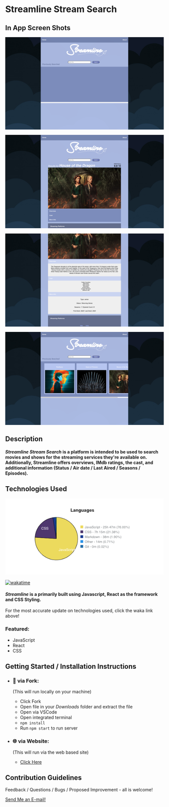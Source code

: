 # Streamline Stream Search #


## In App Screen Shots

![Home Page](./assets/screenshots/home.png)

![Results](./assets/screenshots/results.png)

![Results Part 2](./assets/screenshots/results2.png)

![Home Last Search](./assets/screenshots/home-last-searched.png)

## Description

#### <i>Streamline Stream Search</i> is a platform is intended to be used to search movies and shows for the streaming services they're available on. Additionally, Streamline offers overviews, IMdb ratings, the cast, and additional information (Status / Air date / Last Aired / Seasons / Episodes).

## Technologies Used
![Technologies Used](./assets/screenshots/technologies-used-ss.png)

[![wakatime](https://wakatime.com/badge/user/3ece8247-d6e5-4a9c-b26f-fdc2ad0f1dc5/project/27985e82-dd65-477b-a0e1-b240a10b5a51.svg)](https://wakatime.com/badge/user/3ece8247-d6e5-4a9c-b26f-fdc2ad0f1dc5/project/27985e82-dd65-477b-a0e1-b240a10b5a51)

#### <i>Streamline</i> is a primarily built using Javascript, React as the framework and CSS Styling.
For the most accurate update on technologies used, click the waka link above!

### Featured:
  -  JavaScript
  -  React
  -  CSS

## Getting Started / Installation Instructions

- ### 🍴 via Fork:
  (This will run locally on your machine)
  - Click Fork
  - Open file in your <i>Downloads</i> folder and extract the file
  - Open via VSCode
  - Open integrated terminal
  - `npm install`
  - Run `npm start` to run server

- ### 🌐 via Website:
  (This will run via the web based site)
  - <a href="https://streamlinestreamsearch.netlify.app">Click Here</a>

## Contribution Guidelines
  Feedback / Questions / Bugs / Proposed Improvement - all is welcome!


  [Send Me an E-mail!](mailto:mariesa.oconnell@gmail.com)
